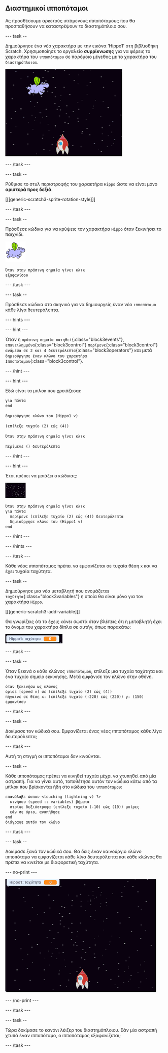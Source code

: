 ## Διαστημικοί ιπποπόταμοι

Ας προσθέσουμε αρκετούς ιπτάμενους ιπποπόταμους που θα προσπαθήσουν να καταστρέψουν το διαστημόπλοιο σου.

\--- task --

Δημιούργησε ένα νέο χαρακτήρα με την εικόνα 'Hippo1' στη βιβλιοθήκη Scratch. Χρησιμοποίησε το εργαλείο **συρρίκνωσης** για να φέρεις το χαρακτήρα του `ιπποπόταμου` σε παρόμοιο μέγεθος με το χαρακτήρα του `διαστημόπλοιου`.

![screenshot](images/invaders-hippo.png)

\--- /task \---

\--- task --

Ρύθμισε το στυλ περιστροφής του χαρακτήρα `Hippo` ώστε να είναι μόνο **αριστερά προς δεξιά**.

[[[generic-scratch3-sprite-rotation-style]]]

\--- /task \---

\--- task --

Πρόσθεσε κώδικα για να κρύψεις τον χαρακτήρα `Hippo` όταν ξεκινήσει το παιχνίδι.

![χαρακτήρας ιπποπόταμου](images/hippo-sprite.png)

```blocks3
Όταν στην πράσινη σημαία γίνει κλικ
εξαφανίσου
```

\--- /task \---

\--- task --

Πρόσθεσε κώδικα στο σκηνικό για να δημιουργείς έναν νέο `ιπποπόταμο` κάθε λίγα δευτερόλεπτα.

\--- hints \---

\--- hint \---

Όταν η `πράσινη σημαία πατηθεί`{:class="block3events"}, `επανειλημμένα`{:class="block3control"} `περίμενε`{:class="block3control"} `ανάμεσα σε 2 και 4 δευτερόλεπτα`{:class="block3operators"} και μετά `δημιούργησε έναν κλώνο του χαρακτήρα Ιπποπόταμου`{:class="block3control"}.

\--- /hint \---

\--- hint \---

Εδώ είναι τα μπλοκ που χρειάζεσαι:

```blocks3
για πάντα
end

δημιούργησε κλώνο του (Hippo1 v)

(επίλεξε τυχαίο (2) εώς (4))

Όταν στην πράσινη σημαία γίνει κλικ

περίμενε () δευτερόλεπτα
```

\--- /hint \---

\--- hint \---

Έτσι πρέπει να μοιάζει ο κώδικας:

![stage sprite](images/stage-sprite.png)

```blocks3
Όταν στην πράσινη σημαία γίνει κλικ
για πάντα 
  περίμενε (επίλεξε τυχαίο (2) εώς (4)) δευτερόλεπτα
  δημιούργησε κλώνο του (Hippo1 v)
end
```

\--- /hint \---

\--- /hints \---

\--- /task \---

Κάθε νέος ιπποπόταμος πρέπει να εμφανίζεται σε τυχαία θέση `x` και να έχει τυχαία ταχύτητα.

\--- task --

Δημιούργησε μια νέα μεταβλητή που ονομάζεται `ταχύτητα`{:class="block3variables"} η οποία θα είναι μόνο για τον χαρακτήρα `Hippo`.

[[[generic-scratch3-add-variable]]]

Θα γνωρίζεις ότι το έχεις κάνει σωστά όταν βλέπεις ότι η μεταβλητή έχει το όνομα του χαρακτήρα δίπλα σε αυτήν, όπως παρακάτω:

![screenshot](images/invaders-var-test.png)

\--- /task \---

\--- task --

Όταν ξεκινά ο κάθε κλώνος `ιπποπόταμου`, επίλεξε μια τυχαία ταχύτητα και ένα τυχαίο σημείο εκκίνησης. Μετά εμφάνισε τον κλώνο στην οθόνη.

```blocks3
όταν ξεκινήσω ως κλώνος
όρισε [speed v] σε (επίλεξε τυχαίο (2) εώς (4))
πήγαινε σε θέση x: (επίλεξε τυχαίο (-220) εώς (220)) y: (150)
εμφανίσου
```

\--- /task \---

\--- task --

Δοκίμασε τον κώδικά σου. Εμφανίζεται ένας νέος ιπποπόταμος κάθε λίγα δευτερόλεπτα;

\--- /task \---

Αυτή τη στιγμή οι ιπποπόταμοι δεν κινούνται.

\--- task --

Κάθε ιπποπόταμος πρέπει να κινηθεί τυχαία μέχρι να χτυπηθεί από μία αστραπή. Για να γίνει αυτό, τοποθέτησε αυτόν τον κώδικα κάτω από τα μπλοκ που βρίσκονται ήδη στο κώδικα του `ιπποπόταμου`:

```blocks3
επανάλαβε ώσπου <touching (lightning v) ?> 
  κινήσου (speed :: variables) βήματα
  στρίψε δεξιόστροφα (επίλεξε τυχαίο (-10) εώς (10)) μοίρες
  εάν σε όριο, αναπήδησε
end
διάγραψε αυτόν τον κλώνο
```

\--- /task \---

\--- task --

Δοκίμασε ξανά τον κώδικά σου. Θα δεις έναν καινούργιο κλώνο ιπποπόταμο να εμφανίζεται κάθε λίγα δευτερόλεπτα και κάθε κλώνος θα πρέπει να κινείται με διαφορετική ταχύτητα.

\--- no-print \---

![screenshot](images/hippo-clones.gif)

\--- /no-print \---

\--- /task \---

\--- task --

Τώρα δοκίμασε το κανόνι λέιζερ του διαστημόπλοιου. Εάν μία αστραπή χτυπά έναν ιπποπόταμο, ο ιπποπόταμος εξαφανίζεται;

\--- /task \---